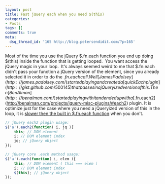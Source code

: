 ```yaml
---
layout: post
title: Fast jQuery each when you need $(this)
categories:
- Posts
tags: []
comments: true
meta:
  dsq_thread_id: '165 http://blog.petersendidit.com/?p=165'
---
```

Most of the time you use the jQuery $.fn.each function you end up doing $(this) inside the function that is getting looped.  You want access the jQuery magic in your loop.  It's always seemed weird to me that $.fn.each didn't pass your function a jQuery version of the element, since you already selected it in order to do the $.fn.each call.  Well [James Padolsey](http://james.padolsey.com/) started playing and created a [quickEach plugin](http://gist.github.com/500145) that passes in a jQueryized version of this.  Then [Ben Alman](http://benalman.com/) started playing with it and ended up with a [$.fn.each2](http://benalman.com/projects/jquery-misc-plugins/#each2) plugin. It is optimize just for the case where you need a jQueryized version of this in the loop, it is [slower then the built in $.fn.each function](http://jsperf.com/jquery-each2-vs-each) when you don't.

```javascript
// jQuery each2 plugin usage:
$('a').each2(function( i, jq ){
	this; // DOM element
	i; // DOM element index
	jq; // jQuery object
});

// jQuery core .each method usage:
$('a').each(function( i, elem ){
	this; // DOM element ( this === elem )
	i; // DOM element index
	$(this); // jQuery object
});
````
